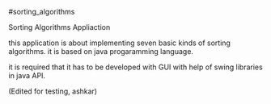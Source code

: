 #sorting_algorithms

Sorting Algorithms Appliaction



this application is about implementing seven basic kinds of sorting algorithms.
it is based on java progaramming language.

it is required that it has to be developed with GUI with help of swing libraries in java API.


(Edited for testing, ashkar)
